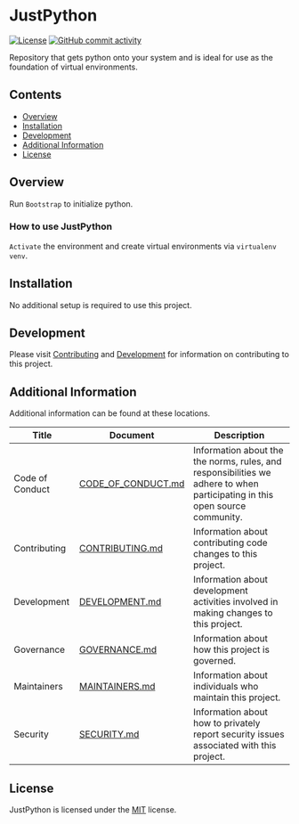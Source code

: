 # JustPython

<!-- BEGIN: Exclude Package -->
[![License](https://img.shields.io/github/license/davidbrownell/JustPython?color=dark-green)](https://github.com/davidbrownell/JustPython/blob/master/LICENSE.txt)
[![GitHub commit activity](https://img.shields.io/github/commit-activity/y/davidbrownell/JustPython?color=dark-green)](https://github.com/davidbrownell/JustPython/commits/main/)
<!-- END: Exclude Package -->

Repository that gets python onto your system and is ideal for use as the foundation of virtual environments.

<!-- BEGIN: Exclude Package -->
## Contents
- [Overview](#overview)
- [Installation](#installation)
- [Development](#development)
- [Additional Information](#additional-information)
- [License](#license)
<!-- END: Exclude Package -->

## Overview
Run `Bootstrap` to initialize python.

### How to use JustPython
`Activate` the environment and create virtual environments via `virtualenv venv`.

<!-- BEGIN: Exclude Package -->
## Installation
No additional setup is required to use this project.

## Development
Please visit [Contributing](https://github.com/davidbrownell/JustPython/blob/main/CONTRIBUTING.md) and [Development](https://github.com/davidbrownell/JustPython/blob/main/DEVELOPMENT.md) for information on contributing to this project.
<!-- END: Exclude Package -->

## Additional Information
Additional information can be found at these locations.

| Title | Document | Description |
| --- | --- | --- |
| Code of Conduct | [CODE_OF_CONDUCT.md](https://github.com/davidbrownell/JustPython/blob/main/CODE_OF_CONDUCT.md) | Information about the the norms, rules, and responsibilities we adhere to when participating in this open source community. |
| Contributing | [CONTRIBUTING.md](https://github.com/davidbrownell/JustPython/blob/main/CONTRIBUTING.md) | Information about contributing code changes to this project. |
| Development | [DEVELOPMENT.md](https://github.com/davidbrownell/JustPython/blob/main/DEVELOPMENT.md) | Information about development activities involved in making changes to this project. |
| Governance | [GOVERNANCE.md](https://github.com/davidbrownell/JustPython/blob/main/GOVERNANCE.md) | Information about how this project is governed. |
| Maintainers | [MAINTAINERS.md](https://github.com/davidbrownell/JustPython/blob/main/MAINTAINERS.md) | Information about individuals who maintain this project. |
| Security | [SECURITY.md](https://github.com/davidbrownell/JustPython/blob/main/SECURITY.md) | Information about how to privately report security issues associated with this project. |

## License

JustPython is licensed under the <a href="https://choosealicense.com/licenses/mit/" target="_blank">MIT</a> license.
